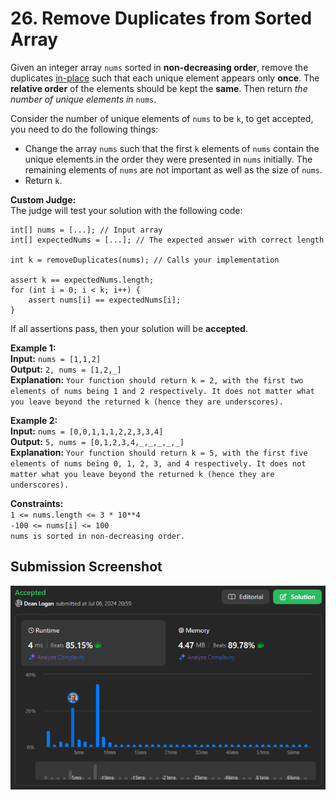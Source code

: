 # 26. Remove Duplicates from Sorted Array

Given an integer array `nums` sorted in **non-decreasing order**, remove the duplicates [in-place](https://en.wikipedia.org/wiki/In-place_algorithm) such that each unique element appears only **once**. The **relative order** of the elements should be kept the **same**. Then return *the number of unique elements in* `nums`.

Consider the number of unique elements of `nums` to be `k`, to get accepted, you need to do the following things:

* Change the array `nums` such that the first `k` elements of `nums` contain the unique elements in the order they were presented in `nums` initially. The remaining elements of `nums` are not important as well as the size of `nums`.
* Return `k`.

**Custom Judge:**  
The judge will test your solution with the following code:  
```
int[] nums = [...]; // Input array
int[] expectedNums = [...]; // The expected answer with correct length

int k = removeDuplicates(nums); // Calls your implementation

assert k == expectedNums.length;
for (int i = 0; i < k; i++) {
    assert nums[i] == expectedNums[i];
}
```
If all assertions pass, then your solution will be **accepted**.  

**Example 1:**  
    **Input:** `nums = [1,1,2]`  
    **Output:** `2, nums = [1,2,_]`   
    **Explanation:** `Your function should return k = 2, with the first two elements of nums being 1 and 2 respectively. It does not matter what you leave beyond the returned k (hence they are underscores).`   

**Example 2:**  
    **Input:** `nums = [0,0,1,1,1,2,2,3,3,4]`  
    **Output:** `5, nums = [0,1,2,3,4,_,_,_,_,_]`   
    **Explanation:** `Your function should return k = 5, with the first five elements of nums being 0, 1, 2, 3, and 4 respectively. It does not matter what you leave beyond the returned k (hence they are underscores).`  

**Constraints:**  
    `1 <= nums.length <= 3 * 10**4`  
    `-100 <= nums[i] <= 100`  
    `nums is sorted in non-decreasing order.`  

## Submission Screenshot

![Image](./remove-duplicates-from-sorted-array.png)